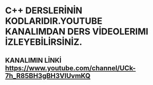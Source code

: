 # C++ DERSLERİNİN KODLARIDIR.YOUTUBE KANALIMDAN DERS VİDEOLERIMI İZLEYEBİLİRSİNİZ.
## KANALIMIN LİNKİ https://www.youtube.com/channel/UCk-7h_R85BH3gBH3VlUvmKQ

